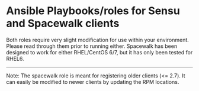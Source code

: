 Ansible Playbooks/roles for Sensu and Spacewalk clients
=========

Both roles require very slight modification for use within your environment.  Please read through them prior to running either.  Spacewalk has been designed to work for either RHEL/CentOS 6/7, but it has only been tested for RHEL6.

--------------
Note: The spacewalk role is meant for registering older clients (<= 2.7).  It can easily be modified to newer clients by updating the RPM locations.
